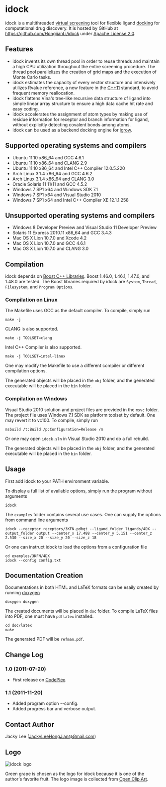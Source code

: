 idock
=====

idock is a multithreaded [virtual screening] tool for flexible ligand [docking] for computational drug discovery. It is hosted by GitHub at https://github.com/HongjianLi/idock under [Apache License 2.0].


Features
--------

* idock invents its own thread pool in order to reuse threads and maintain a high CPU utilization throughout the entire screening procedure. The thread pool parallelizes the creation of grid maps and the execution of Monte Carlo tasks.
* idock estimates the capacity of every vector structure and intensively utilizes Rvalue reference, a new feature in the [C++11] standard, to avoid frequent memory reallocation.
* idock flattens Vina's tree-like recursive data structure of ligand into simple linear array structure to ensure a high data cache hit rate and easy coding.
* idock accelerates the assignment of atom types by making use of residue information for receptor and branch information for ligand, without explicitly detecting covalent bonds among atoms.
* idock can be used as a backend docking engine for [igrow].


Supported operating systems and compilers
-----------------------------------------

* Ubuntu 11.10 x86_64 and GCC 4.6.1
* Ubuntu 11.10 x86_64 and CLANG 2.9
* Ubuntu 11.10 x86_64 and Intel C++ Compiler 12.0.5.220
* Arch Linux 3.1.4 x86_64 and GCC 4.6.2
* Arch Linux 3.1.4 x86_64 and CLANG 3.0
* Oracle Solaris 11 11/11 and GCC 4.5.2
* Windows 7 SP1 x64 and Windows SDK 7.1
* Windows 7 SP1 x64 and Visual Studio 2010
* Windows 7 SP1 x64 and Intel C++ Compiler XE 12.1.1.258


Unsupported operating systems and compilers
-------------------------------------------

* Windows 8 Developer Preview and Visual Studio 11 Developer Preview
* Solaris 11 Express 2010.11 x86_64 and GCC 3.4.3
* Mac OS X Lion 10.7.0 and Xcode 4.2
* Mac OS X Lion 10.7.0 and GCC 4.6.1
* Mac OS X Lion 10.7.0 and CLANG 3.0


Compilation
-----------

idock depends on [Boost C++ Libraries]. Boost 1.46.0, 1.46.1, 1.47.0, and 1.48.0 are tested. The Boost libraries required by idock are `System`, `Thread`, `Filesystem`, and `Program Options`.

### Compilation on Linux

The Makefile uses GCC as the default compiler. To compile, simply run

    make -j

CLANG is also supported.

    make -j TOOLSET=clang

Intel C++ Compiler is also supported.

    make -j TOOLSET=intel-linux

One may modify the Makefile to use a different compiler or different compilation options.

The generated objects will be placed in the `obj` folder, and the generated executable will be placed in the `bin` folder.

### Compilation on Windows

Visual Studio 2010 solution and project files are provided in the `msvc` folder. The project file uses Windows 7.1 SDK as platform toolset by default. One may revert it to vc100. To compile, simply run

    msbuild /t:Build /p:Configuration=Release /m

Or one may open `idock.sln` in Visual Studio 2010 and do a full rebuild.

The generated objects will be placed in the `obj` folder, and the generated executable will be placed in the `bin` folder.


Usage
-----

First add idock to your PATH environment variable.

To display a full list of available options, simply run the program without arguments

    idock

The `examples` folder contains several use cases. One can supply the options from command line arguments

    idock --receptor receptors/3KFN.pdbqt --ligand_folder ligands/4DX --output_folder output --center_x 17.488 --center_y 5.151 --center_z 2.530 --size_x 20 --size_y 20 --size_z 18

Or one can instruct idock to load the options from a configuration file

    cd examples/3KFN/4DX
    idock --config config.txt


Documentation Creation
----------------------

Documentations in both HTML and LaTeX formats can be esaily created by running [doxygen]

    doxygen doxygen

The created documents will be placed in `doc` folder. To compile LaTeX files into PDF, one must have `pdflatex` installed.

    cd doc/latex
    make

The generated PDF will be `refman.pdf`.


Change Log
----------

### 1.0 (2011-07-20)

* First release on [CodePlex].

### 1.1 (2011-11-20)

* Added program option --config.
* Added progress bar and verbose output.


Contact Author
--------------

Jacky Lee (JackyLeeHongJian@Gmail.com)


Logo
----

![idock logo](https://github.com/HongjianLi/idock/raw/master/logo.png)

Green grape is chosen as the logo for idock because it is one of the author's favorite fruit. The logo image is collected from [Open Clip Art].


[virtual screening]: http://en.wikipedia.org/wiki/Virtual_screening
[docking]: http://en.wikipedia.org/wiki/Docking_(molecular)
[Apache License 2.0]: http://www.apache.org/licenses/LICENSE-2.0.html
[C++11]: http://en.wikipedia.org/wiki/C++11
[igrow]: https://github.com/HongjianLi/igrow
[Boost C++ Libraries]: http://www.boost.org
[doxygen]: http://www.doxygen.org
[Open Clip Art]: http://www.openclipart.org
[CodePlex]: http://idock.codeplex.com

